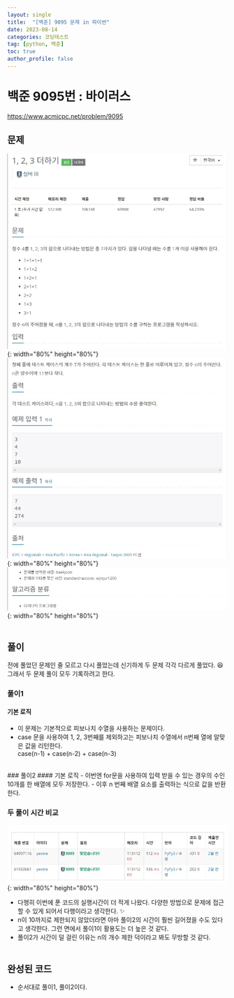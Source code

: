 ```yaml
---
layout: single
title:  "[백준] 9095 문제 in 파이썬"
date: 2023-08-14
categories: 코딩테스트
tag: [python, 백준]
toc: true
author_profile: false
---
```


# 백준 9095번 : 바이러스
<a href="https://www.acmicpc.net/problem/9095">https://www.acmicpc.net/problem/9095</a>
## 문제
![1](/images/baekjoon/0814/9095/1.jpg){: width="80%" height="80%"}
![2](/images/baekjoon/0814/9095/2.jpg){: width="80%" height="80%"}
![3](/images/baekjoon/0814/9095/3.jpg){: width="80%" height="80%"}
<br><br>

## 풀이
전에 풀었던 문제인 줄 모르고 다시 풀었는데 신기하게 두 문제 각각 다르게 풀었다. 😆<br> 그래서 두 문제 풀이 모두 기록하려고 한다.<br>
### 풀이1
#### 기본 로직
- 이 문제는 기본적으로 피보나치 수열을 사용하는 문제이다.
- case 문을 사용하여 1, 2, 3번째를 제외하고는 피보나치 수열에서 n번째 열에 알맞은 값을 리턴한다.<br>
  case(n-1) + case(n-2) + case(n-3)
<br>
### 풀이2
#### 기본 로직
- 이번엔 for문을 사용하여 입력 받을 수 있는 경우의 수인 10개를 한 배열에 모두 저장한다.
- 이후 n 번째 배열 요소를 출력하는 식으로 값을 반환한다.

### 두 풀이 시간 비교
![4](/images/baekjoon/0814/9095/4.jpg){: width="80%" height="80%"}
- 다행히 이번에 푼 코드의 실행시간이 더 적게 나왔다. 다양한 방법으로 문제에 접근할 수 있게 되어서 다행이라고 생각한다. ✨
- n이 10까지로 제한되지 않았더라면 아마 풀이2의 시간이 훨씬 길어졌을 수도 있다고 생각한다. 그런 면에서 풀이1이 활용도는 더 높은 것 같다.
- 풀이2가 시간이 덜 걸린 이유는 n의 개수 제한 덕이라고 봐도 무방할 것 같다.
<br><br>
## 완성된 코드
- 순서대로 풀이1, 풀이2이다.
<script src="https://gist.github.com/BEANyyy/48ca137065632df748e580ce2305b11b.js"></script>
